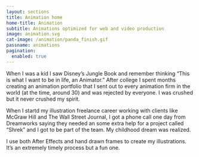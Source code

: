 ```yaml
---
layout: sections
title: Animation home
home-title: Animation
subtitle: Animations optimized for web and video production
image: animation.svg
cat-image: /animation/panda_finish.gif
passname: animations
pagination:
  enabled: true
---
```


When I was a kid I saw Disney’s Jungle Book and remember thinking “This is what I want to be in life, an Animator.” After college I spent months creating an animation portfolio that I sent out to every animation firm in the world (at the time, around 30) and was rejected by everyone. I was crushed but it never crushed my spirit.

When I startd my illustration freelance career working with clients like McGraw Hill and The Wall Street Journal, I got a phone call one day from Dreamworks saying they needed an some extra help for a project called “Shrek” and I got to be part of the team. My childhood dream was realized.

I use both After Effects and hand drawn frames to create my illustrations. It’s an extremely timely process but a fun one.
